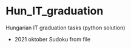# Hun_IT_graduation
Hungarian IT graduation tasks (python solution)

* 2021 oktober Sudoku from file

